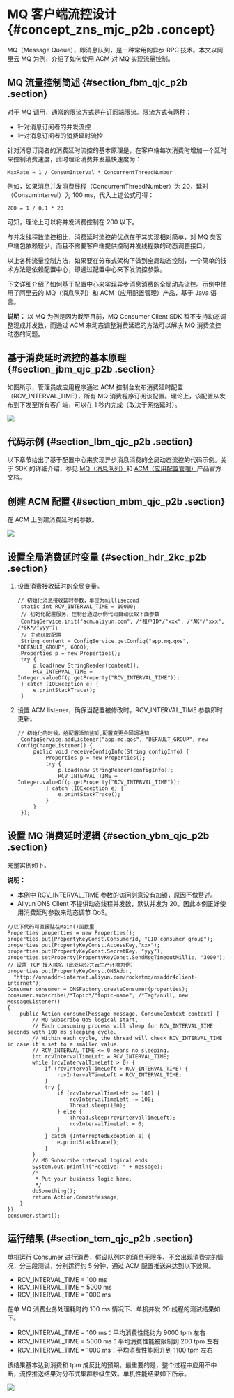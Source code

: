 # MQ 客户端流控设计 {#concept_zns_mjc_p2b .concept}

MQ（Message Queue），即消息队列，是一种常用的异步 RPC 技术。本文以阿里云 MQ 为例，介绍了如何使用 ACM 对 MQ 实现流量控制。

## MQ 流量控制简述 {#section_fbm_qjc_p2b .section}

对于 MQ 调用，通常的限流方式是在订阅端限流。限流方式有两种：

-   针对消息订阅者的并发流控
-   针对消息订阅者的消费延时流控

针对消息订阅者的消费延时流控的基本原理是，在客户端每次消费时增加一个延时来控制消费速度，此时理论消费并发最快速度为：

```
MaxRate = 1 / ConsumInterval * ConcurrentThreadNumber
```

例如，如果消息并发消费线程（ConcurrentThreadNumber）为 20，延时（ConsumInterval）为 100 ms，代入上述公式可得：

```
200 = 1 / 0.1 * 20
```

可知，理论上可以将并发消费控制在 200 以下。

与并发线程数流控相比，消费延时流控的优点在于其实现相对简单，对 MQ 类客户端包依赖较少，而且不需要客户端提供控制并发线程数的动态调整接口。

以上各种流量控制方法，如果要在分布式架构下做到全局动态控制，一个简单的技术方法是依赖配置中心，即通过配置中心来下发流控参数。

下文详细介绍了如何基于配置中心来实现异步消息消费的全局动态流控。示例中使用了阿里云的 MQ（消息队列）和 ACM（应用配置管理）产品，基于 Java 语言。

**说明：** 以 MQ 为例是因为截至目前，MQ Consumer Client SDK 暂不支持动态调整现成并发数，而通过 ACM 来动态调整消费延迟的方法可以解决 MQ 消费流控动态的问题。

## 基于消费延时流控的基本原理 {#section_jbm_qjc_p2b .section}

如图所示，管理员或应用程序通过 ACM 控制台发布消费延时配置（RCV\_INTERVAL\_TIME），所有 MQ 消费程序订阅该配置。理论上，该配置从发布到下发至所有客户端，可以在 1 秒内完成（取决于网络延时）。

![](http://aliware-images.oss-cn-hangzhou.aliyuncs.com/acms/dg_rcv_interval_en.png)

## 代码示例 {#section_lbm_qjc_p2b .section}

以下章节给出了基于配置中心来实现异步消息消费的全局动态流控的代码示例。关于 SDK 的详细介绍，参见 [MQ（消息队列）](https://help.aliyun.com/document_detail/29530.html)和 [ACM（应用配置管理）](https://help.aliyun.com/document_detail/60137.html)产品官方文档。

## 创建 ACM 配置 {#section_mbm_qjc_p2b .section}

在 ACM 上创建消费延时的参数。

![](http://aliware-images.oss-cn-hangzhou.aliyuncs.com/acms/ex_configuration_rcv_interval.png) 

## 设置全局消费延时变量 {#section_hdr_2kc_p2b .section}

1.  设置消费接收延时的全局变量。

    ```
    // 初始化消息接收延时参数，单位为millisecond
     static int RCV_INTERVAL_TIME = 10000;
     // 初始化配置服务，控制台通过示例代码自动获取下面参数
     ConfigService.init("acm.aliyun.com", /*租户ID*/"xxx", /*AK*/"xxx", /*SK*/"yyy");    
     // 主动获取配置
     String content = ConfigService.getConfig("app.mq.qos", "DEFAULT_GROUP", 6000);
     Properties p = new Properties();
     try {
         p.load(new StringReader(content));
         RCV_INTERVAL_TIME = Integer.valueOf(p.getProperty("RCV_INTERVAL_TIME"));
     } catch (IOException e) {
         e.printStackTrace();
     }
    ```

2.  设置 ACM listener，确保当配置被修改时，RCV\_INTERVAL\_TIME 参数即时更新。

    ```
    // 初始化的时候，给配置添加监听,配置变更会回调通知
     ConfigService.addListener("app.mq.qos", "DEFAULT_GROUP", new ConfigChangeListener() {
         public void receiveConfigInfo(String configInfo) {
             Properties p = new Properties();
             try {
                 p.load(new StringReader(configInfo));
                 RCV_INTERVAL_TIME = Integer.valueOf(p.getProperty("RCV_INTERVAL_TIME"));
             } catch (IOException e) {
                 e.printStackTrace();
             }
         }
     });
    ```


## 设置 MQ 消费延时逻辑 {#section_ybm_qjc_p2b .section}

完整实例如下。

**说明：** 

-   本例中 RCV\_INTERVAL\_TIME 参数的访问刻意没有加锁，原因不做赘述。
-   Aliyun ONS Client 不提供动态线程并发数，默认并发为 20。因此本例正好使用消费延时参数来动态调节 QoS。

```
//以下代码可直接贴在Main()函数里
Properties properties = new Properties();
properties.put(PropertyKeyConst.ConsumerId, "CID_consumer_group");
properties.put(PropertyKeyConst.AccessKey,"xxx");
properties.put(PropertyKeyConst.SecretKey, "yyy");
properties.setProperty(PropertyKeyConst.SendMsgTimeoutMillis, "3000");
// 设置 TCP 接入域名（此处以公共云生产环境为例）
properties.put(PropertyKeyConst.ONSAddr,
  "http://onsaddr-internet.aliyun.com/rocketmq/nsaddr4client-internet");
Consumer consumer = ONSFactory.createConsumer(properties);
consumer.subscribe(/*Topic*/"topic-name", /*Tag*/null, new MessageListener() 
{
    public Action consume(Message message, ConsumeContext context) {
        // MQ Subscribe QoS logical start, 
        // Each consuming process will sleep for RCV_INTERVAL_TIME seconds with 100 ms sleeping cycle.
        // Within each cycle, the thread will check RCV_INTERVAL_TIME in case it's set to a smaller value. 
        // RCV_INTERVAL_TIME <= 0 means no sleeping.
        int rcvIntervalTimeLeft = RCV_INTERVAL_TIME;
        while (rcvIntervalTimeLeft > 0) {
            if (rcvIntervalTimeLeft > RCV_INTERVAL_TIME) {
                rcvIntervalTimeLeft = RCV_INTERVAL_TIME;
            }
            try {
                if (rcvIntervalTimeLeft >= 100) {
                    rcvIntervalTimeLeft -= 100;
                    Thread.sleep(100);
                } else {
                    Thread.sleep(rcvIntervalTimeLeft);
                    rcvIntervalTimeLeft = 0;
                }
            } catch (InterruptedException e) {
                e.printStackTrace();
            }
        }
        // MQ Subscribe interval logical ends
        System.out.println("Receive: " + message);
        /*
         * Put your business logic here.
         */
        doSomething();
        return Action.CommitMessage;
    }
});
consumer.start();
```

## 运行结果 {#section_tcm_qjc_p2b .section}

单机运行 Consumer 进行消费，假设队列内的消息无限多、不会出现消费完的情况，分三段测试，分别运行约 5 分钟，通过 ACM 配置推送来达到以下效果。

-   RCV\_INTERVAL\_TIME = 100 ms
-   RCV\_INTERVAL\_TIME = 5000 ms
-   RCV\_INTERVAL\_TIME = 1000 ms

在单 MQ 消费业务处理耗时约 100 ms 情况下、单机并发 20 线程的测试结果如下。

-   RCV\_INTERVAL\_TIME = 100 ms：平均消费性能约为 9000 tpm 左右
-   RCV\_INTERVAL\_TIME = 5000 ms：平均消费性能被限制到 200 tpm 左右
-   RCV\_INTERVAL\_TIME = 1000 ms：平均消费性能回升到 1100 tpm 左右

该结果基本达到消费和 tpm 成反比的预期。最重要的是，整个过程中应用不中断，流控推送结果对分布式集群秒级生效。单机性能结果如下所示。

![](http://aliware-images.oss-cn-hangzhou.aliyuncs.com/acms/ex_rcv_qos.png) 

